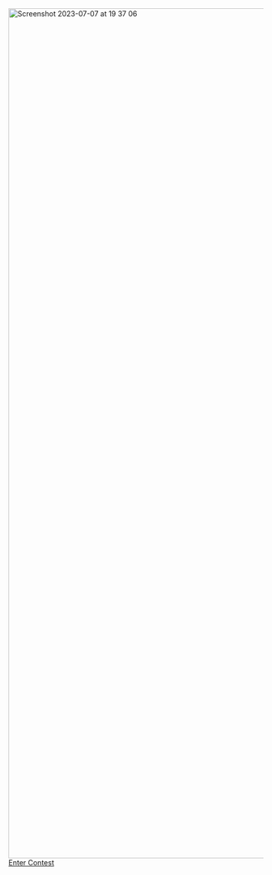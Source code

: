 <img width="1677" alt="Screenshot 2023-07-07 at 19 37 06" src="https://github.com/PannDev/belajar_cpp/assets/86787046/dbef740b-d032-465b-b6c8-544d13abedff">
<a href="https://www.hackerrank.com/contests/warmup-bcc-2023/challenges" target="_blank">Enter Contest</a>


